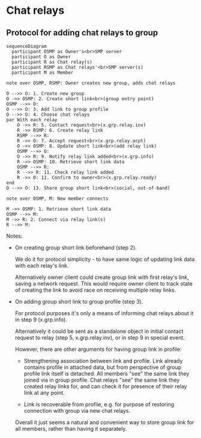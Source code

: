 # Chat relays

## Protocol for adding chat relays to group

```mermaid
sequenceDiagram
  participant OSMP as Owner's<br>SMP server
  participant O as Owner
  participant R as Chat relay(s)
  participant RSMP as Chat relays'<br>SMP server(s)
  participant M as Member

note over OSMP, RSMP: Owner creates new group, adds chat relays

O -->> O: 1. Create new group
O ->> OSMP: 2. Create short link<br>(group entry point)
OSMP -->> O:
O -->> O: 3. Add link to group profile
O -->> O: 4. Choose chat relays
par With each relay
    O ->> R: 5. Contact request<br>(x.grp.relay.inv)
    R ->> RSMP: 6. Create relay link
    RSMP -->> R:
    R ->> O: 7. Accept request<br>(x.grp.relay.acpt)
    O ->> OSMP: 8. Update short link<br>(add relay link)
    OSMP -->> O:
    O ->> R: 9. Notify relay link added<br>(x.grp.info)
    R ->> OSMP: 10. Retrieve short link data
    OSMP -->> R:
    R -->> R: 11. Check relay link added
    R ->> O: 12. Confirm to owner<br>(x.grp.relay.ready)
end
O -->> O: 13. Share group short link<br>(social, out-of-band)

note over OSMP, M: New member connects

M ->> OSMP: 1. Retrieve short link data
OSMP -->> M:
M ->> R: 2. Connect via relay link(s)
R -->> M:
```

Notes:

- On creating group short link beforehand (step 2).

  We do it for protocol simplicity - to have same logic of updating link data with each relay's link.

  Alternatively owner client could create group link with first relay's link, saving a network request. This would require owner client to track state of creating the link to avoid race on receiving multiple relay links.

- On adding group short link to group profile (step 3).

  For protocol purposes it's only a means of informing chat relays about it in step 9 (x.grp.info).

  Alternatively it could be sent as a standalone object in initial contact request to relay (step 5, x.grp.relay.inv), or in step 9 in special event.

  However, there are other arguments for having group link in profile:

  - Strengthening association between link and profile. Link already contains profile in attached data, but from perspective of group profile link itself is detached. All members "see" the same link they joined via in group profile. Chat relays "see" the same link they created relay links for, and can check it for presence of their relay link at any point.

  - Link is recoverable from profile, e.g. for purpose of restoring connection with group via new chat relays.

  Overall it just seems a natural and convenient way to store group link for all members, rather than having it separately.
